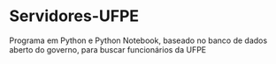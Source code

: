 # Servidores-UFPE
Programa em Python e Python Notebook, baseado no banco de dados aberto do governo, para buscar funcionários da UFPE
